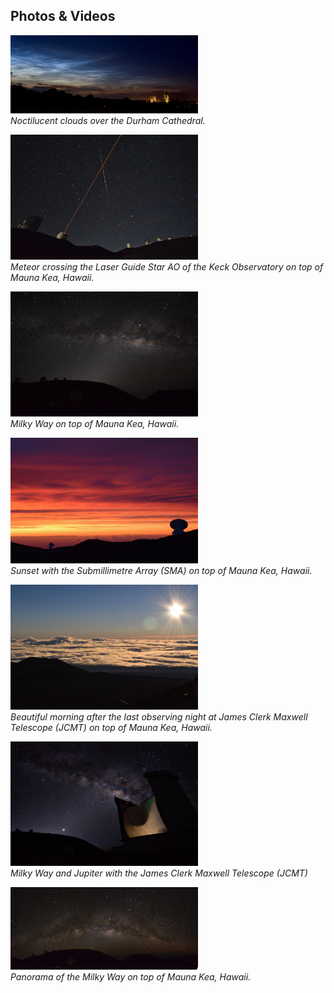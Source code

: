 ## Photos & Videos

[<img src="Durham_clouds.jpg" alt="Noctilucent clouds" width="300"/>](Durham_clouds.jpg)<br />
*Noctilucent clouds over the Durham Cathedral.*

[<img src="keck_meteor2.jpg" alt="Noctilucent clouds" width="300"/>](keck_meteor.jpg)<br />
*Meteor crossing the Laser Guide Star AO of the Keck Observatory on top of Mauna Kea, Hawaii.*

[<img src="mw2.jpg" alt="Noctilucent clouds" width="300"/>](mw.JPG)<br />
*Milky Way on top of Mauna Kea, Hawaii.*

[<img src="sunset2.jpg" alt="Noctilucent clouds" width="300"/>](sunset.JPG)<br />
*Sunset with the Submillimetre Array (SMA) on top of Mauna Kea, Hawaii.*

[<img src="sunrise2.jpg" alt="Noctilucent clouds" width="300"/>](sunrise.JPG)<br />
*Beautiful morning after the last observing night at James Clerk Maxwell Telescope (JCMT) on top of Mauna Kea, Hawaii.*

[<img src="jcmt2.jpg" alt="Noctilucent clouds" width="300"/>](jcmt.jpg)<br />
*Milky Way and Jupiter with the James Clerk Maxwell Telescope (JCMT)*

[<img src="full_mw2.jpg" alt="Noctilucent clouds" width="300"/>](full_mw.tif)<br />
*Panorama of the Milky Way on top of Mauna Kea, Hawaii.*
